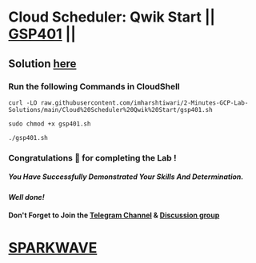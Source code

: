 # Cloud Scheduler: Qwik Start || [GSP401](https://www.cloudskillsboost.google/focuses/3556?parent=catalog) ||

## Solution [here](https://youtu.be/7xwjJYiRzcg)

### Run the following Commands in CloudShell

```
curl -LO raw.githubusercontent.com/imharshtiwari/2-Minutes-GCP-Lab-Solutions/main/Cloud%20Scheduler%20Qwik%20Start/gsp401.sh

sudo chmod +x gsp401.sh

./gsp401.sh
```

### Congratulations 🎉 for completing the Lab !

##### *You Have Successfully Demonstrated Your Skills And Determination.*

#### *Well done!*

#### Don't Forget to Join the [Telegram Channel](https://t.me/sparkwave.01) & [Discussion group](https://t.me/sparkwave.01chats)

# [SPARKWAVE](https://www.youtube.com/@sparkwave.01)
